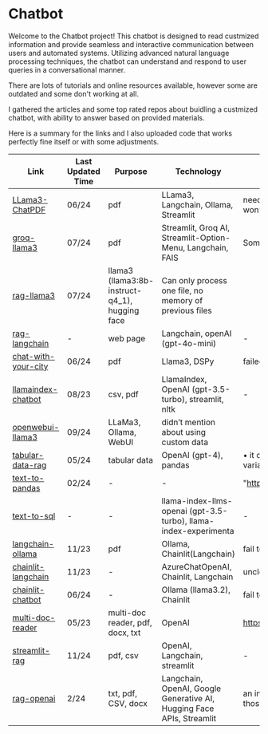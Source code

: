 # Chatbot

Welcome to the Chatbot project! This chatbot is designed to read custmized information and provide seamless and interactive communication between users and automated systems. Utilizing advanced natural language processing techniques, the chatbot can understand and respond to user queries in a conversational manner.

There are lots of tutorials and online resources available, however some are outdated and some don't working at all.

I gathered the articles and some top rated repos about buidling a custmized chatbot, with ability to answer based on provided materials.

Here is a summary for the links and I also uploaded code that works perfectly fine itself or with some adjustments.

| Link | Last Updated Time | Purpose | Technology | Issues |
| ---- | ----------------- | ------- | ---------- | ------ |
| [LLama3-ChatPDF](https://github.com/Sh9hid/LLama3-ChatPDF) | 06/24 | pdf | LLama3, Langchain, Ollama, Streamlit | need to ask relevant questions right after a file is uploaded, otherwise this file won’t be recognized |
| [groq-llama3](https://github.com/eersnington/groq-llama3-pdf-rag) | 07/24 | pdf | Streamlit, Groq AI, Streamlit-Option-Menu, Langchain, FAIS | Some questions would be recognized as not related |
| [rag-llama3](https://lightning.ai/lightning-ai/studios/rag-using-llama-3-by-meta-ai?section=featured) | 07/24 | llama3 (llama3:8b-instruct-q4_1), hugging face | Can only process one file, no memory of previous files |
| [rag-langchain](https://python.langchain.com/v0.2/docs/tutorials/rag/) | - | web page | Langchain,  openAI (gpt-4o-mini) | - | 
| [chat-with-your-city](https://www.e2enetworks.com/blog/chat-with-your-city-steps-to-build-an-ai-chatbot-using-llama-3-and-dspy) | 06/24 | pdf | Llama3, DSPy | failed to run: Your session crashed after using all available RAM |
| [llamaindex-chatbot](https://blog.streamlit.io/build-a-chatbot-with-custom-data-sources-powered-by-llamaindex/) | 08/23 | csv, pdf | LlamaIndex, OpenAI (gpt-3.5-turbo), streamlit, nltk | - |	
| [openwebui-llama3](https://usamakhaninsights.medium.com/how-to-build-your-own-custom-chatbot-with-llama-3-1-and-openwebui-a-step-by-step-guide-66566876b121) | 09/24 | LLaMa3, Ollama, WebUI | didn’t mention about using custom data |
| [tabular-data-rag](https://medium.com/intel-tech/tabular-data-rag-llms-improve-results-through-data-table-prompting-bcb42678914b) | 05/24 | tabular data | OpenAI (gpt-4), pandas | • it only processes one page that has table • Throw UnboundLocalError: local variable 'table_df' referenced before assignment if no table on the page" |
| [text-to-pandas](https://www.youtube.com/watch?app=desktop&v=L1o1VPVfbb0) | 02/24 | - | - | "https://docs.llamaindex.ai/en/stable/examples/pipeline/query_pipeline_pandas/ |
| [text-to-sql](https://docs.llamaindex.ai/en/stable/examples/pipeline/query_pipeline_sql/") | - | - | llama-index-llms-openai (gpt-3.5-turbo), llama-index-experimenta | - |
| [langchain-ollama](https://medium.aiplanet.com/implementing-rag-using-langchain-ollama-and-chainlit-on-windows-using-wsl-92d14472f15d) | 11/23 | pdf | Ollama, Chainlit(Langchain) | fail to upload files |
| [chainlit-langchain](https://medium.com/@cleancoder/build-a-chatbot-in-minutes-with-chainlit-gpt-4-and-langchain-7690968578f0) | 11/23 | - | AzureChatOpenAI, Chainlit, Langchain | unclear about model name and API key, unable to connect |
| [chainlit-chatbot](https://tinztwinshub.com/software-engineering/build-a-local-chatbot-in-minutes-with-chainlit/) | 06/24 | - | Ollama (llama3.2), Chainlit	| fail to upload files |
| [multi-doc-reader](https://betterprogramming.pub/building-a-multi-document-reader-and-chatbot-with-langchain-and-chatgpt-d1864d47e339) | 05/23 | multi-doc reader, pdf, docx, txt	| OpenAI | https://github.com/smaameri/multi-doc-chatbot/tree/master |can’t process large pdfs |
| [streamlit-rag](https://www.bluebash.co/blog/pdf-csv-chatbot-rag-langchain-streamlit/) | 11/24 | pdf, csv | OpenAI, Langchain, streamlit | - |
| [rag-openai](https://medium.com/thedeephub/rag-chatbot-powered-by-langchain-openai-google-generative-ai-and-hugging-face-apis-6a9b9d7d59db) | 2/24 | txt, pdf, CSV, docx | Langchain, OpenAI, Google Generative AI, Hugging Face APIs, Streamlit | an incompatible version of langchain or pydantic ; tried some methods to match those versions but still failed to run |
                    